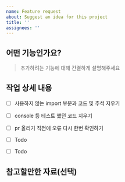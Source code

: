 ```yaml
---
name: Feature request
about: Suggest an idea for this project
title: ''
assignees: ''
---
```


## 어떤 기능인가요?
> 추가하려는 기능에 대해 간결하게 설명해주세요

## 작업 상세 내용
- [ ] 사용하지 않는 import 부분과 코드 및 주석 지우기 
- [ ] console 등 테스트 했던 코드 지우기
- [ ] pr 올리기 직전에 오류 다시 한번 확인하기

- [ ] Todo
- [ ] Todo

## 참고할만한 자료(선택)
